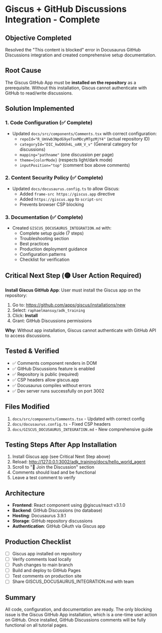 # Giscus + GitHub Discussions Integration - Complete

## Objective Completed

Resolved the "This content is blocked" error in Docusaurus GitHub Discussions integration and created comprehensive setup documentation.

## Root Cause

The Giscus GitHub App must be **installed on the repository** as a prerequisite. Without this installation, Giscus cannot authenticate with GitHub to read/write discussions.

## Solution Implemented

### 1. Code Configuration (✅ Complete)
- Updated `docs/src/components/Comments.tsx` with correct configuration:
  - `repoId="R_UmVwb3NpdG9yeToxMDcyMTgzMjY4"` (actual repository ID)
  - `categoryId="DIC_kwDOGh4L_oAN_V_v"` (General category for discussions)
  - `mapping="pathname"` (one discussion per page)
  - `theme={colorMode}` (respects light/dark mode)
  - `inputPosition="top"` (comment box above comments)

### 2. Content Security Policy (✅ Complete)
- Updated `docs/docusaurus.config.ts` to allow Giscus:
  - Added `frame-src https://giscus.app` directive
  - Added `https://giscus.app` to `script-src`
  - Prevents browser CSP blocking

### 3. Documentation (✅ Complete)
- Created `GISCUS_DOCUSAURUS_INTEGRATION.md` with:
  - Complete setup guide (7 steps)
  - Troubleshooting section
  - Best practices
  - Production deployment guidance
  - Configuration patterns
  - Checklist for verification

## Critical Next Step (🟡 User Action Required)

**Install Giscus GitHub App**: User must install the Giscus app on the repository:
1. Go to: https://github.com/apps/giscus/installations/new
2. Select: `raphaelmansuy/adk_training`
3. Click: **Install**
4. Grant: GitHub Discussions permissions

**Why**: Without app installation, Giscus cannot authenticate with GitHub API to access discussions.

## Tested & Verified

- ✅ Comments component renders in DOM
- ✅ GitHub Discussions feature is enabled
- ✅ Repository is public (required)
- ✅ CSP headers allow giscus.app
- ✅ Docusaurus compiles without errors
- ✅ Dev server runs successfully on port 3002

## Files Modified

1. `docs/src/components/Comments.tsx` - Updated with correct config
2. `docs/docusaurus.config.ts` - Fixed CSP headers
3. `docs/GISCUS_DOCUSAURUS_INTEGRATION.md` - New comprehensive guide

## Testing Steps After App Installation

1. Install Giscus app (see Critical Next Step above)
2. Reload: http://127.0.0.1:3002/adk_training/docs/hello_world_agent
3. Scroll to "💬 Join the Discussion" section
4. Comments should load and be functional
5. Leave a test comment to verify

## Architecture

- **Frontend**: React component using @giscus/react v3.1.0
- **Backend**: GitHub Discussions (no database)
- **Hosting**: Docusaurus 3.9.1
- **Storage**: GitHub repository discussions
- **Authentication**: GitHub OAuth via Giscus app

## Production Checklist

- [ ] Giscus app installed on repository
- [ ] Verify comments load locally
- [ ] Push changes to main branch
- [ ] Build and deploy to GitHub Pages
- [ ] Test comments on production site
- [ ] Share GISCUS_DOCUSAURUS_INTEGRATION.md with team

## Summary

All code, configuration, and documentation are ready. The only blocking issue is the Giscus GitHub App installation, which is a one-time user action on GitHub. Once installed, GitHub Discussions comments will be fully functional on all tutorial pages.

